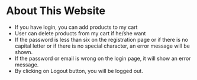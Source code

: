 # About This Website
- If you have login, you can add products to my cart
- User can delete products from my cart if he/she want
- If the password is less than six on the registration page or if there is no capital letter or if there is no special character, an error message will be shown.
- If the password or email is wrong on the login page, it will show an error message.
- By clicking on Logout button, you will be logged out.
